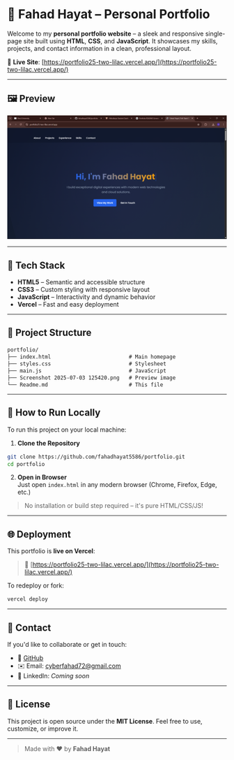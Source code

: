 # 🌟 Fahad Hayat – Personal Portfolio

Welcome to my **personal portfolio website** – a sleek and responsive single-page site built using **HTML**, **CSS**, and **JavaScript**. It showcases my skills, projects, and contact information in a clean, professional layout.

🔗 **Live Site**: [https://portfolio25-two-lilac.vercel.app/](https://portfolio25-two-lilac.vercel.app/)

---

## 🖼️ Preview

![Portfolio Screenshot](Screenshot%202025-07-03%20125420.png) <!-- Optional: Replace with actual image -->

---

## 🔧 Tech Stack

- **HTML5** – Semantic and accessible structure  
- **CSS3** – Custom styling with responsive layout  
- **JavaScript** – Interactivity and dynamic behavior  
- **Vercel** – Fast and easy deployment  

---

## 📁 Project Structure

```
portfolio/
├── index.html                         # Main homepage
├── styles.css                         # Stylesheet
├── main.js                            # JavaScript
├── Screenshot 2025-07-03 125420.png   # Preview image
└── Readme.md                          # This file
```

---

## 🚀 How to Run Locally

To run this project on your local machine:

1. **Clone the Repository**  
```bash
git clone https://github.com/fahadhayat5586/portfolio.git
cd portfolio
```

2. **Open in Browser**  
Just open `index.html` in any modern browser (Chrome, Firefox, Edge, etc.)

> No installation or build step required – it's pure HTML/CSS/JS!

---

## 🌐 Deployment

This portfolio is **live on Vercel**:
> 🔗 [https://portfolio25-two-lilac.vercel.app/](https://portfolio25-two-lilac.vercel.app/)

To redeploy or fork:
```bash
vercel deploy
```

---

## 📩 Contact

If you'd like to collaborate or get in touch:

- 🔗 [GitHub](https://github.com/fahadhayat5586)
- ✉️ Email: cyberfahad72@gmail.com
- 💼 LinkedIn: *Coming soon*

---

## 📄 License

This project is open source under the **MIT License**. Feel free to use, customize, or improve it.

---

> Made with ❤️ by **Fahad Hayat**
